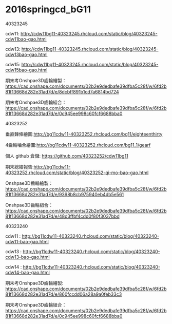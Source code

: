 # 2016springcd_bG11

40323245

cdw11: http://cdw11bg11-40323245.rhcloud.com/static/blog/40323245-cdw11bao-gao.html

cdw13: http://cdw11bg11-40323245.rhcloud.com/static/blog/40323245-cdw13bao-gao.html

cdw15: http://cdw11bg11-40323245.rhcloud.com/static/blog/40323245-cdw15bao-gao.html

期末考Onshpae3D齒輪繪製： https://cad.onshape.com/documents/02b2e9dedbafe39dfba5c28f/w/6fd2b81f13668d282e31ad7d/e/8dcbff891b1cd7a6814bd724

期末考Onshpae3D齒輪組合： https://cad.onshape.com/documents/02b2e9dedbafe39dfba5c28f/w/6fd2b81f13668d282e31ad7d/e/0c945ee998c60fcf6688bba0

40323252

垂直鍊條繪圖:http://bg11cdw11-40323252.rhcloud.com/bg11/eighteenthirty

4齒輪嚙合繪圖:http://bg11cdw11-40323252.rhcloud.com/bg11_1/gearf

個人 github 倉儲: https://github.com/40323252/cdw11bg11

期末總結報告:http://bg11cdw11-40323252.rhcloud.com/static/blog/40323252-qi-mo-bao-gao.html

Onshpae3D齒輪繪製：https://cad.onshape.com/documents/02b2e9dedbafe39dfba5c28f/w/6fd2b81f13668d282e31ad7d/e/9398b8cb975940eb4db5e561

Onshpae3D齒輪組合：https://cad.onshape.com/documents/02b2e9dedbafe39dfba5c28f/w/6fd2b81f13668d282e31ad7d/e/48d3ffbf4cdd0f80f3037bbd

40323240

cdw11 : http://bg11cdw11-40323240.rhcloud.com/static/blog/40323240-cdw11-bao-gao.html

cdw13 : http://bg11cdw11-40323240.rhcloud.com/static/blog/40323240-cdw13-bao-gao.html

cdw14 : http://bg11cdw11-40323240.rhcloud.com/static/blog/40323240-cdw14-bao-gao.html

期末考Onshpae3D齒輪繪製: https://cad.onshape.com/documents/02b2e9dedbafe39dfba5c28f/w/6fd2b81f13668d282e31ad7d/e/860fccdd06a28a9a0feb33c3

期末考Onshpae3D齒輪組合： https://cad.onshape.com/documents/02b2e9dedbafe39dfba5c28f/w/6fd2b81f13668d282e31ad7d/e/0c945ee998c60fcf6688bba0